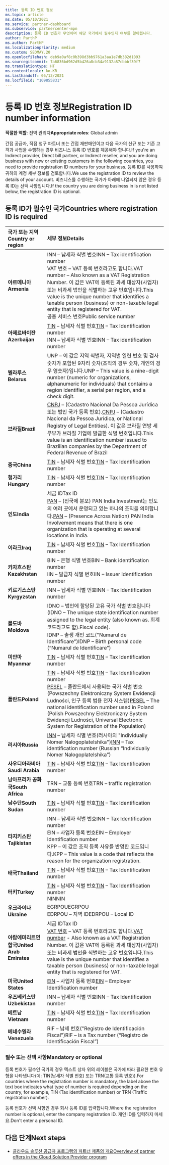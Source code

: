 ```yaml
---
title: 등록 ID 번호 정보
ms.topic: article
ms.date: 05/10/2021
ms.service: partner-dashboard
ms.subservice: partnercenter-mpn
description: 등록 ID 번호가 무엇이며 해당 국가에서 필수인지 여부를 알아봅니다.
author: ParthP
ms.author: ParthP
ms.localizationpriority: medium
ms.custom: SEOMAY.20
ms.openlocfilehash: deb9a0af8c0b398d3bb9761a3aa1e7db382d1093
ms.sourcegitcommit: 7a6836bd962d5b426a8cb34a9132a87cbbbf39f7
ms.translationtype: HT
ms.contentlocale: ko-KR
ms.lasthandoff: 05/13/2021
ms.locfileid: "109855831"
---
```

# <a name="registration-id-number-information"></a><span data-ttu-id="a44b0-103">등록 ID 번호 정보</span><span class="sxs-lookup"><span data-stu-id="a44b0-103">Registration ID number information</span></span>

<span data-ttu-id="a44b0-104">**적절한 역할**: 전역 관리자</span><span class="sxs-lookup"><span data-stu-id="a44b0-104">**Appropriate roles**: Global admin</span></span>
 
<span data-ttu-id="a44b0-105">간접 공급자, 직접 청구 파트너 또는 간접 재판매인이고 다음 국가의 신규 또는 기존 고객과 사업을 수행하는 경우 비즈니스 등록 ID 번호를 제공해야 합니다.</span><span class="sxs-lookup"><span data-stu-id="a44b0-105">If you're an Indirect provider, Direct bill partner, or Indirect reseller, and you are doing business with new or existing customers in the following countries, you need to provide registration ID numbers for your business.</span></span> <span data-ttu-id="a44b0-106">등록 ID를 사용하여 귀하의 계정 세부 정보를 검토합니다.</span><span class="sxs-lookup"><span data-stu-id="a44b0-106">We use the registration ID to review the details of your account.</span></span> <span data-ttu-id="a44b0-107">비즈니스를 수행하는 국가가 아래에 나열되지 않은 경우 등록 ID는 선택 사항입니다.</span><span class="sxs-lookup"><span data-stu-id="a44b0-107">If the country you are doing business in is not listed below, the registration ID is optional.</span></span>

## <a name="countries-where-registration-id-is-required"></a><span data-ttu-id="a44b0-108">등록 ID가 필수인 국가</span><span class="sxs-lookup"><span data-stu-id="a44b0-108">Countries where registration ID is required</span></span>

| <span data-ttu-id="a44b0-109">**국가 또는 지역**</span><span class="sxs-lookup"><span data-stu-id="a44b0-109">**Country or region**</span></span> | <span data-ttu-id="a44b0-110">**세부 정보**</span><span class="sxs-lookup"><span data-stu-id="a44b0-110">**Details**</span></span> |
|:--|:--|
| <span data-ttu-id="a44b0-111">**아르메니아**</span><span class="sxs-lookup"><span data-stu-id="a44b0-111">**Armenia**</span></span> | <span data-ttu-id="a44b0-112">INN – 납세자 식별 번호</span><span class="sxs-lookup"><span data-stu-id="a44b0-112">INN – Tax identification number</span></span><br><span data-ttu-id="a44b0-113">VAT 번호 – VAT 등록 번호라고도 합니다.</span><span class="sxs-lookup"><span data-stu-id="a44b0-113">VAT number – Also known as a VAT Registration Number.</span></span> <span data-ttu-id="a44b0-114">이 값은 VAT에 등록된 과세 대상자(사업자) 또는 비과세 법인을 식별하는 고유 번호입니다.</span><span class="sxs-lookup"><span data-stu-id="a44b0-114">This value is the unique number that identifies a taxable person (business) or non-taxable legal entity that is registered for VAT.</span></span><br><span data-ttu-id="a44b0-115">공용 서비스 번호</span><span class="sxs-lookup"><span data-stu-id="a44b0-115">Public service number</span></span> |
| <span data-ttu-id="a44b0-116">**아제르바이잔**</span><span class="sxs-lookup"><span data-stu-id="a44b0-116">**Azerbaijan**</span></span>  | <span data-ttu-id="a44b0-117">[TIN](http://www.oecd.org/tax/automatic-exchange/crs-implementation-and-assistance/tax-identification-numbers/Azerbaijan-TIN.pdf) – 납세자 식별 번호</span><span class="sxs-lookup"><span data-stu-id="a44b0-117">[TIN](http://www.oecd.org/tax/automatic-exchange/crs-implementation-and-assistance/tax-identification-numbers/Azerbaijan-TIN.pdf) – Tax Identification number</span></span><br><span data-ttu-id="a44b0-118">INN – 납세자 식별 번호</span><span class="sxs-lookup"><span data-stu-id="a44b0-118">INN – Tax identification number</span></span> |
| <span data-ttu-id="a44b0-119">**벨라루스**</span><span class="sxs-lookup"><span data-stu-id="a44b0-119">**Belarus**</span></span>  | <span data-ttu-id="a44b0-120">UNP – 이 값은 지역 식별자, 지역별 일련 번호 및 검사 숫자가 포함된 9자리 숫자(조직의 경우 숫자, 개인의 경우 영숫자)입니다.</span><span class="sxs-lookup"><span data-stu-id="a44b0-120">UNP – This value is a nine-digit number (numeric for organizations, alphanumeric for individuals) that contains a region identifier, a serial per region, and a check digit.</span></span> |
|<span data-ttu-id="a44b0-121">**브라질**</span><span class="sxs-lookup"><span data-stu-id="a44b0-121">**Brazil**</span></span> | <span data-ttu-id="a44b0-122">[CNPJ](http://www.oecd.org/tax/automatic-exchange/crs-implementation-and-assistance/tax-identification-numbers/Brazil-TIN.pdf) – (Cadastro Nacional Da Pessoa Jurídica 또는 법인 국가 등록 번호).</span><span class="sxs-lookup"><span data-stu-id="a44b0-122">[CNPJ](http://www.oecd.org/tax/automatic-exchange/crs-implementation-and-assistance/tax-identification-numbers/Brazil-TIN.pdf) – (Cadastro Nacional da Pessoa Jurídica, or National Registry of Legal Entities).</span></span> <span data-ttu-id="a44b0-123">이 값은 브라질 연방 세무부가 브라질 기업에 발급한 식별 번호입니다.</span><span class="sxs-lookup"><span data-stu-id="a44b0-123">This value is an identification number issued to Brazilian companies by the Department of Federal Revenue of Brazil</span></span>  |
| <span data-ttu-id="a44b0-124">**중국**</span><span class="sxs-lookup"><span data-stu-id="a44b0-124">**China**</span></span> | <span data-ttu-id="a44b0-125">[TIN](http://www.oecd.org/tax/automatic-exchange/crs-implementation-and-assistance/tax-identification-numbers/China-TIN.pdf) – 납세자 식별 번호</span><span class="sxs-lookup"><span data-stu-id="a44b0-125">[TIN](http://www.oecd.org/tax/automatic-exchange/crs-implementation-and-assistance/tax-identification-numbers/China-TIN.pdf) – Tax Identification number</span></span> |
| <span data-ttu-id="a44b0-126">**헝가리**</span><span class="sxs-lookup"><span data-stu-id="a44b0-126">**Hungary**</span></span>  | <span data-ttu-id="a44b0-127">[TIN](http://www.oecd.org/tax/automatic-exchange/crs-implementation-and-assistance/tax-identification-numbers/Hungary-TIN.pdf) – 납세자 식별 번호</span><span class="sxs-lookup"><span data-stu-id="a44b0-127">[TIN](http://www.oecd.org/tax/automatic-exchange/crs-implementation-and-assistance/tax-identification-numbers/Hungary-TIN.pdf) – Tax Identification number</span></span> |
| <span data-ttu-id="a44b0-128">**인도**</span><span class="sxs-lookup"><span data-stu-id="a44b0-128">**India**</span></span> | <span data-ttu-id="a44b0-129">세금 ID</span><span class="sxs-lookup"><span data-stu-id="a44b0-129">Tax ID</span></span><br><span data-ttu-id="a44b0-130">[PAN](http://www.oecd.org/tax/automatic-exchange/crs-implementation-and-assistance/tax-identification-numbers/India-TIN.pdf) – (전국에 분포) PAN India Investment는 인도의 여러 곳에서 운영되고 있는 하나의 조직을 의미합니다.</span><span class="sxs-lookup"><span data-stu-id="a44b0-130">[PAN](http://www.oecd.org/tax/automatic-exchange/crs-implementation-and-assistance/tax-identification-numbers/India-TIN.pdf) – (Presence Across Nation) PAN India Involvement means that there is one organization that is operating at several locations in India.</span></span> |
| <span data-ttu-id="a44b0-131">**이라크**</span><span class="sxs-lookup"><span data-stu-id="a44b0-131">**Iraq**</span></span> | <span data-ttu-id="a44b0-132">[TIN](http://www.oecd.org/tax/automatic-exchange/crs-implementation-and-assistance/tax-identification-numbers/) – 납세자 식별 번호</span><span class="sxs-lookup"><span data-stu-id="a44b0-132">[TIN](http://www.oecd.org/tax/automatic-exchange/crs-implementation-and-assistance/tax-identification-numbers/) – Tax Identification number</span></span> |
| <span data-ttu-id="a44b0-133">**카자흐스탄**</span><span class="sxs-lookup"><span data-stu-id="a44b0-133">**Kazakhstan**</span></span>  | <span data-ttu-id="a44b0-134">BIN – 은행 식별 번호</span><span class="sxs-lookup"><span data-stu-id="a44b0-134">BIN – Bank identification number</span></span><br><span data-ttu-id="a44b0-135">IIN – 발급자 식별 번호</span><span class="sxs-lookup"><span data-stu-id="a44b0-135">IIN – Issuer identification number</span></span> |
| <span data-ttu-id="a44b0-136">**키르기스스탄**</span><span class="sxs-lookup"><span data-stu-id="a44b0-136">**Kyrgyzstan**</span></span>  | <span data-ttu-id="a44b0-137">INN – 납세자 식별 번호</span><span class="sxs-lookup"><span data-stu-id="a44b0-137">INN – Tax Identification number</span></span> |
| <span data-ttu-id="a44b0-138">**몰도바**</span><span class="sxs-lookup"><span data-stu-id="a44b0-138">**Moldova**</span></span>  | <span data-ttu-id="a44b0-139">IDNO – 법인에 할당된 고유 국가 식별 번호입니다(</span><span class="sxs-lookup"><span data-stu-id="a44b0-139">IDNO – The unique state identification number assigned to the legal entity (also known as.</span></span> <span data-ttu-id="a44b0-140">회계 코드라고도 함).</span><span class="sxs-lookup"><span data-stu-id="a44b0-140">Fiscal code).</span></span><br><span data-ttu-id="a44b0-141">IDNP – 출생 개인 코드("Numarul de Identificare")</span><span class="sxs-lookup"><span data-stu-id="a44b0-141">IDNP – Birth personal code (“Numarul de Identificare”)</span></span> |
| <span data-ttu-id="a44b0-142">**미얀마**</span><span class="sxs-lookup"><span data-stu-id="a44b0-142">**Myanmar**</span></span> | <span data-ttu-id="a44b0-143">[TIN](http://www.oecd.org/tax/automatic-exchange/crs-implementation-and-assistance/tax-identification-numbers/) – 납세자 식별 번호</span><span class="sxs-lookup"><span data-stu-id="a44b0-143">[TIN](http://www.oecd.org/tax/automatic-exchange/crs-implementation-and-assistance/tax-identification-numbers/) – Tax Identification number</span></span> |
| <span data-ttu-id="a44b0-144">**폴란드**</span><span class="sxs-lookup"><span data-stu-id="a44b0-144">**Poland**</span></span>  | <span data-ttu-id="a44b0-145">[TIN](http://www.oecd.org/tax/automatic-exchange/crs-implementation-and-assistance/tax-identification-numbers/Poland-TIN.pdf) – 납세자 식별 번호</span><span class="sxs-lookup"><span data-stu-id="a44b0-145">[TIN](http://www.oecd.org/tax/automatic-exchange/crs-implementation-and-assistance/tax-identification-numbers/Poland-TIN.pdf) – Tax Identification   number</span></span><br><span data-ttu-id="a44b0-146">[PESEL](http://www.oecd.org/tax/automatic-exchange/crs-implementation-and-assistance/tax-identification-numbers/Poland-TIN.pdf) – 폴란드에서 사용되는 국가 식별 번호(Powszechny Elektroniczny System Ewidencji Ludności, 인구 등록 범용 전자 시스템)</span><span class="sxs-lookup"><span data-stu-id="a44b0-146">[PESEL](http://www.oecd.org/tax/automatic-exchange/crs-implementation-and-assistance/tax-identification-numbers/Poland-TIN.pdf) – The national identification number used in Poland (Polish Powszechny Elektroniczny System Ewidencji Ludności, Universal Electronic System for Registration of the Population)</span></span> |
| <span data-ttu-id="a44b0-147">**러시아**</span><span class="sxs-lookup"><span data-stu-id="a44b0-147">**Russia**</span></span>  | <span data-ttu-id="a44b0-148">[INN](http://www.oecd.org/tax/automatic-exchange/crs-implementation-and-assistance/tax-identification-numbers/Russia-TIN.pdf) – 납세자 식별 번호(러시아의 "Individualiy Nomer Nalogoplatelshika")</span><span class="sxs-lookup"><span data-stu-id="a44b0-148">[INN](http://www.oecd.org/tax/automatic-exchange/crs-implementation-and-assistance/tax-identification-numbers/Russia-TIN.pdf) – Tax identification number (Russian “Individualiy Nomer Nalogoplatelshika”)</span></span> | 
| <span data-ttu-id="a44b0-149">**사우디아라비아**</span><span class="sxs-lookup"><span data-stu-id="a44b0-149">**Saudi Arabia**</span></span> | <span data-ttu-id="a44b0-150">[TIN](http://www.oecd.org/tax/automatic-exchange/crs-implementation-and-assistance/tax-identification-numbers/Saudi-Arabia-TIN.pdf) – 납세자 식별 번호</span><span class="sxs-lookup"><span data-stu-id="a44b0-150">[TIN](http://www.oecd.org/tax/automatic-exchange/crs-implementation-and-assistance/tax-identification-numbers/Saudi-Arabia-TIN.pdf) – Tax Identification number</span></span> |
| <span data-ttu-id="a44b0-151">**남아프리카 공화국**</span><span class="sxs-lookup"><span data-stu-id="a44b0-151">**South Africa**</span></span> | <span data-ttu-id="a44b0-152">TRN – 교통 등록 번호</span><span class="sxs-lookup"><span data-stu-id="a44b0-152">TRN – traffic registration number</span></span> |
| <span data-ttu-id="a44b0-153">**남수단**</span><span class="sxs-lookup"><span data-stu-id="a44b0-153">**South Sudan**</span></span> | <span data-ttu-id="a44b0-154">[TIN](http://www.oecd.org/tax/automatic-exchange/crs-implementation-and-assistance/tax-identification-numbers/) – 납세자 식별 번호</span><span class="sxs-lookup"><span data-stu-id="a44b0-154">[TIN](http://www.oecd.org/tax/automatic-exchange/crs-implementation-and-assistance/tax-identification-numbers/) – Tax Identification number</span></span> |
| <span data-ttu-id="a44b0-155">**타지키스탄**</span><span class="sxs-lookup"><span data-stu-id="a44b0-155">**Tajikistan**</span></span>  | <span data-ttu-id="a44b0-156">INN – 납세자 식별 번호</span><span class="sxs-lookup"><span data-stu-id="a44b0-156">INN – Tax Identification   number</span></span><br><span data-ttu-id="a44b0-157">EIN – 사업자 등록 번호</span><span class="sxs-lookup"><span data-stu-id="a44b0-157">EIN – Employer Identification number</span></span><br><span data-ttu-id="a44b0-158">KPP – 이 값은 조직 등록 사유를 반영한 코드입니다.</span><span class="sxs-lookup"><span data-stu-id="a44b0-158">KPP – This value is a code that reflects the reason for the organization   registration.</span></span> |
| <span data-ttu-id="a44b0-159">**태국**</span><span class="sxs-lookup"><span data-stu-id="a44b0-159">**Thailand**</span></span> | <span data-ttu-id="a44b0-160">[TIN](http://www.oecd.org/tax/automatic-exchange/crs-implementation-and-assistance/tax-identification-numbers/) – 납세자 식별 번호</span><span class="sxs-lookup"><span data-stu-id="a44b0-160">[TIN](http://www.oecd.org/tax/automatic-exchange/crs-implementation-and-assistance/tax-identification-numbers/) – Tax Identification number</span></span> |
| <span data-ttu-id="a44b0-161">**터키**</span><span class="sxs-lookup"><span data-stu-id="a44b0-161">**Turkey**</span></span> | <span data-ttu-id="a44b0-162">[TIN](http://www.oecd.org/tax/automatic-exchange/crs-implementation-and-assistance/tax-identification-numbers/Turkey-TIN.pdf) – 납세자 식별 번호</span><span class="sxs-lookup"><span data-stu-id="a44b0-162">[TIN](http://www.oecd.org/tax/automatic-exchange/crs-implementation-and-assistance/tax-identification-numbers/Turkey-TIN.pdf) – Tax Identification   number</span></span><br><span data-ttu-id="a44b0-163">NIN</span><span class="sxs-lookup"><span data-stu-id="a44b0-163">NIN</span></span> |
| <span data-ttu-id="a44b0-164">**우크라이나**</span><span class="sxs-lookup"><span data-stu-id="a44b0-164">**Ukraine**</span></span>  | <span data-ttu-id="a44b0-165">EGRPOU</span><span class="sxs-lookup"><span data-stu-id="a44b0-165">EGRPOU</span></span><br><span data-ttu-id="a44b0-166">EDRPOU – 지역 ID</span><span class="sxs-lookup"><span data-stu-id="a44b0-166">EDRPOU – Local ID</span></span> |
| <span data-ttu-id="a44b0-167">**아랍에미리트연합국**</span><span class="sxs-lookup"><span data-stu-id="a44b0-167">**United Arab Emirates**</span></span> | <span data-ttu-id="a44b0-168">세금 ID</span><span class="sxs-lookup"><span data-stu-id="a44b0-168">Tax ID</span></span><br><span data-ttu-id="a44b0-169">[VAT 번호](http://www.oecd.org/tax/automatic-exchange/crs-implementation-and-assistance/tax-identification-numbers/UAE-TIN.pdf) – VAT 등록 번호라고도 합니다.</span><span class="sxs-lookup"><span data-stu-id="a44b0-169">[VAT number](http://www.oecd.org/tax/automatic-exchange/crs-implementation-and-assistance/tax-identification-numbers/UAE-TIN.pdf) - Also known as a VAT Registration Number.</span></span> <span data-ttu-id="a44b0-170">이 값은 VAT에 등록된 과세 대상자(사업자) 또는 비과세 법인을 식별하는 고유 번호입니다.</span><span class="sxs-lookup"><span data-stu-id="a44b0-170">This value is the unique number that identifies a taxable person (business) or non-taxable legal entity that is registered for VAT.</span></span> |
| <span data-ttu-id="a44b0-171">**미국**</span><span class="sxs-lookup"><span data-stu-id="a44b0-171">**United States**</span></span> | <span data-ttu-id="a44b0-172">[EIN](https://irs.ein-forms-gov.com/?keyword=employer%20identification%20number&source=Google&network=o&device=c&devicemodel=&mobile=&adposition%5d&targetid=kwd-81501461534755:loc-190&msclkid=458d3159f6051392f5286e8e75ed79ce) – 사업자 등록 번호</span><span class="sxs-lookup"><span data-stu-id="a44b0-172">[EIN](https://irs.ein-forms-gov.com/?keyword=employer%20identification%20number&source=Google&network=o&device=c&devicemodel=&mobile=&adposition%5d&targetid=kwd-81501461534755:loc-190&msclkid=458d3159f6051392f5286e8e75ed79ce) – Employer Identification number</span></span> |
| <span data-ttu-id="a44b0-173">**우즈베키스탄**</span><span class="sxs-lookup"><span data-stu-id="a44b0-173">**Uzbekistan**</span></span>  | <span data-ttu-id="a44b0-174">INN – 납세자 식별 번호</span><span class="sxs-lookup"><span data-stu-id="a44b0-174">INN – Tax Identification number</span></span> |
| <span data-ttu-id="a44b0-175">**베트남**</span><span class="sxs-lookup"><span data-stu-id="a44b0-175">**Vietnam**</span></span> | <span data-ttu-id="a44b0-176">[TIN](http://www.oecd.org/tax/automatic-exchange/crs-implementation-and-assistance/tax-identification-numbers/) – 납세자 식별 번호</span><span class="sxs-lookup"><span data-stu-id="a44b0-176">[TIN](http://www.oecd.org/tax/automatic-exchange/crs-implementation-and-assistance/tax-identification-numbers/) – Tax Identification number</span></span> |
| <span data-ttu-id="a44b0-177">**베네수엘라**</span><span class="sxs-lookup"><span data-stu-id="a44b0-177">**Venezuela**</span></span> | <span data-ttu-id="a44b0-178">RIF – 납세 번호("Registro de Identificación Fiscal")</span><span class="sxs-lookup"><span data-stu-id="a44b0-178">RIF – is a Tax number (“Registro de Identificación Fiscal”)</span></span> |  

### <a name="mandatory-or-optional"></a><span data-ttu-id="a44b0-179">필수 또는 선택 사항</span><span class="sxs-lookup"><span data-stu-id="a44b0-179">Mandatory or optional</span></span>
 
<span data-ttu-id="a44b0-180">등록 번호가 필수인 국가의 경우 텍스트 상자 위의 레이블은 국가에 따라 필요한 번호 유형을 나타냅니다(예: TIN(납세자 식별 번호) 또는 TRN(교통 등록 번호)).</span><span class="sxs-lookup"><span data-stu-id="a44b0-180">For countries where the registration number is mandatory, the label above the text box indicates what type of number is required depending on the country, for example, TIN (Tax identification number) or  TRN (Traffic registration number).</span></span>

<span data-ttu-id="a44b0-181">등록 번호가 선택 사항인 경우 회사 등록 ID를 입력합니다.</span><span class="sxs-lookup"><span data-stu-id="a44b0-181">Where the registration number is optional, enter the company registration ID.</span></span> <span data-ttu-id="a44b0-182">개인 ID를 입력하지 마세요.</span><span class="sxs-lookup"><span data-stu-id="a44b0-182">Don't enter a personal ID.</span></span>

## <a name="next-steps"></a><span data-ttu-id="a44b0-183">다음 단계</span><span class="sxs-lookup"><span data-stu-id="a44b0-183">Next steps</span></span>

- [<span data-ttu-id="a44b0-184">클라우드 솔루션 공급자 프로그램의 파트너 제품의 개요</span><span class="sxs-lookup"><span data-stu-id="a44b0-184">Overview of partner offers in the Cloud Solution Provider program</span></span>](csp-offers.md)
